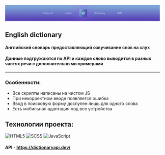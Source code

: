 ![logo](assets/images/nav_github.jpg)
## English dictionary
#### Английский словарь предоставляющий озвучивание слов на слух
#### Данные подгружаются по API и каждое слово выводится в разных частях речи с дополнительными примерами
___
### Особенности:
+ Все скрипты написаны на чистом JS
+ При некорректном вводе появляется ошибка
+ Ввод в поисковую форму доспупен лишь для одного слова
+ Есть мобильная адаптация под все устройства
## Технологии проекта:
![HTML5](https://img.shields.io/badge/-html5-090909?style=for-the-badge&logo=HTML5)
![SCSS](https://img.shields.io/badge/-SCSS-090909?style=for-the-badge&logo=SASS)
![JavaScript](https://img.shields.io/badge/-JavaScript-090909?style=for-the-badge&logo=JavaScript)
#### API - https://dictionaryapi.dev/
